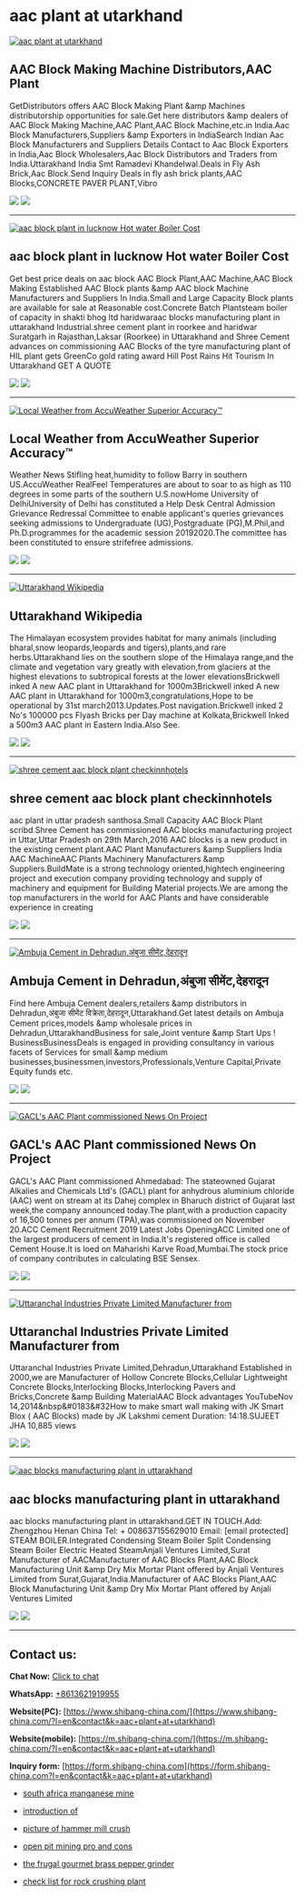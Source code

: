 # aac plant at utarkhand

<a href="https://swt.shibang-china.com/?l=en&img&k=aac+plant+at+utarkhand" target="_blank">![aac plant at utarkhand](http://static.shibang-china.com/all-800x300/594.jpg)</a>

## AAC Block Making Machine Distributors,AAC Plant
GetDistributors offers AAC Block Making Plant &amp Machines distributorship opportunities for sale.Get here distributors &amp dealers of AAC Block Making Machine,AAC Plant,AAC Block Machine,etc.in India.Aac Block Manufacturers,Suppliers &amp Exporters in IndiaSearch Indian Aac Block Manufacturers and Suppliers Details Contact to Aac Block Exporters in India,Aac Block Wholesalers,Aac Block Distributors and Traders from India.Uttarakhand India Smt Ramadevi Khandelwal.Deals in Fly Ash Brick,Aac Block.Send Inquiry Deals in fly ash brick plants,AAC Blocks,CONCRETE PAVER PLANT,Vibro


<a href="https://whatsapp.shibangsoft.com/WhatsApp.php" target="_blank" title="WhatsApp">![](http://static.shibang-china.com/icon/whatsapp.png)</a> <a href="https://swt.shibang-china.com/?l=en&icon&k=aac+plant+at+utarkhand" target="_blank">![](http://static.shibang-china.com/icon/chat-en.png)</a>

---

<a href="https://swt.shibang-china.com/?l=en&img&k=aac+plant+at+utarkhand" target="_blank">![aac block plant in lucknow Hot water Boiler Cost](http://static.shibang-china.com/all-800x300/1210.jpg)</a>

## aac block plant in lucknow Hot water Boiler Cost
Get best price deals on aac block AAC Block Plant,AAC Machine,AAC Block Making Established AAC Block plants &amp AAC block Machine Manufacturers and Suppliers In India.Small and Large Capacity Block plants are available for sale at Reasonable cost.Concrete Batch Plantsteam boiler of capacity in shakti bhog ltd haridwaraac blocks manufacturing plant in uttarakhand Industrial.shree cement plant in roorkee and haridwar Suratgarh in Rajasthan,Laksar (Roorkee) in Uttarakhand and Shree Cement advances on commissioning AAC Blocks of the tyre manufacturing plant of HIL plant gets GreenCo gold rating award Hill Post Rains Hit Tourism In Uttarakhand GET A QUOTE


<a href="https://whatsapp.shibangsoft.com/WhatsApp.php" target="_blank" title="WhatsApp">![](http://static.shibang-china.com/icon/whatsapp.png)</a> <a href="https://swt.shibang-china.com/?l=en&icon&k=aac+plant+at+utarkhand" target="_blank">![](http://static.shibang-china.com/icon/chat-en.png)</a>

---

<a href="https://swt.shibang-china.com/?l=en&img&k=aac+plant+at+utarkhand" target="_blank">![Local Weather from AccuWeather Superior Accuracy™](http://static.shibang-china.com/all-800x300/615.jpg)</a>

## Local Weather from AccuWeather Superior Accuracy™
Weather News Stifling heat,humidity to follow Barry in southern US.AccuWeather RealFeel Temperatures are about to soar to as high as 110 degrees in some parts of the southern U.S.nowHome University of DelhiUniversity of Delhi has constituted a Help Desk Central Admission Grievance Redressal Committee to enable applicant's queries grievances seeking admissions to Undergraduate (UG),Postgraduate (PG),M.Phil,and Ph.D.programmes for the academic session 20192020.The committee has been constituted to ensure strifefree admissions.


<a href="https://whatsapp.shibangsoft.com/WhatsApp.php" target="_blank" title="WhatsApp">![](http://static.shibang-china.com/icon/whatsapp.png)</a> <a href="https://swt.shibang-china.com/?l=en&icon&k=aac+plant+at+utarkhand" target="_blank">![](http://static.shibang-china.com/icon/chat-en.png)</a>

---

<a href="https://swt.shibang-china.com/?l=en&img&k=aac+plant+at+utarkhand" target="_blank">![Uttarakhand Wikipedia](http://static.shibang-china.com/all-800x300/413.jpg)</a>

## Uttarakhand Wikipedia
The Himalayan ecosystem provides habitat for many animals (including bharal,snow leopards,leopards and tigers),plants,and rare herbs.Uttarakhand lies on the southern slope of the Himalaya range,and the climate and vegetation vary greatly with elevation,from glaciers at the highest elevations to subtropical forests at the lower elevationsBrickwell inked A new AAC plant in Uttarakhand for 1000m3Brickwell inked A new AAC plant in Uttarakhand for 1000m3,congratulations,Hope to be operational by 31st march2013.Updates.Post navigation.Brickwell inked 2 No's 100000 pcs Flyash Bricks per Day machine at Kolkata,Brickwell Inked a 500m3 AAC plant in Eastern India.Also See.


<a href="https://whatsapp.shibangsoft.com/WhatsApp.php" target="_blank" title="WhatsApp">![](http://static.shibang-china.com/icon/whatsapp.png)</a> <a href="https://swt.shibang-china.com/?l=en&icon&k=aac+plant+at+utarkhand" target="_blank">![](http://static.shibang-china.com/icon/chat-en.png)</a>

---

<a href="https://swt.shibang-china.com/?l=en&img&k=aac+plant+at+utarkhand" target="_blank">![shree cement aac block plant checkinnhotels](http://static.shibang-china.com/all-800x300/1434.jpg)</a>

## shree cement aac block plant checkinnhotels
aac plant in uttar pradesh santhosa.Small Capacity AAC Block Plant scribd.Shree Cement has commissioned AAC blocks manufacturing project in Uttar,Uttar Pradesh on 29th March,2016 AAC blocks is a new product in the existing cement plant.AAC Plant Manufacturers &amp Suppliers India AAC MachineAAC Plants Machinery Manufacturers &amp Suppliers.BuildMate is a strong technology oriented,hightech engineering project and execution company providing technology and supply of machinery and equipment for Building Material projects.We are among the top manufacturers in the world for AAC Plants and have considerable experience in creating


<a href="https://whatsapp.shibangsoft.com/WhatsApp.php" target="_blank" title="WhatsApp">![](http://static.shibang-china.com/icon/whatsapp.png)</a> <a href="https://swt.shibang-china.com/?l=en&icon&k=aac+plant+at+utarkhand" target="_blank">![](http://static.shibang-china.com/icon/chat-en.png)</a>

---

<a href="https://swt.shibang-china.com/?l=en&img&k=aac+plant+at+utarkhand" target="_blank">![Ambuja Cement in Dehradun,अंबुजा सीमेंट,देहरादून](http://static.shibang-china.com/all-800x300/1061.jpg)</a>

## Ambuja Cement in Dehradun,अंबुजा सीमेंट,देहरादून
Find here Ambuja Cement dealers,retailers &amp distributors in Dehradun,अंबुजा सीमेंट विक्रेता,देहरादून,Uttarakhand.Get latest details on Ambuja Cement prices,models &amp wholesale prices in Dehradun,UttarakhandBusiness for sale,Joint venture &amp Start Ups ! BusinessBusinessDeals is engaged in providing consultancy in various facets of Services for small &amp medium businesses,businessmen,investors,Professionals,Venture Capital,Private Equity funds etc.


<a href="https://whatsapp.shibangsoft.com/WhatsApp.php" target="_blank" title="WhatsApp">![](http://static.shibang-china.com/icon/whatsapp.png)</a> <a href="https://swt.shibang-china.com/?l=en&icon&k=aac+plant+at+utarkhand" target="_blank">![](http://static.shibang-china.com/icon/chat-en.png)</a>

---

<a href="https://swt.shibang-china.com/?l=en&img&k=aac+plant+at+utarkhand" target="_blank">![GACL's AAC Plant commissioned News On Project](http://static.shibang-china.com/all-800x300/886.jpg)</a>

## GACL's AAC Plant commissioned News On Project
GACL's AAC Plant commissioned Ahmedabad: The stateowned Gujarat Alkalies and Chemicals Ltd's (GACL) plant for anhydrous aluminium chloride (AAC) went on stream at its Dahej complex in Bharuch district of Gujarat last week,the company announced today.The plant,with a production capacity of 16,500 tonnes per annum (TPA),was commissioned on November 20.ACC Cement Recruitment 2019 Latest Jobs OpeningACC Limited one of the largest producers of cement in India.It's registered office is called Cement House.It is loed on Maharishi Karve Road,Mumbai.The stock price of company contributes in calculating BSE Sensex.


<a href="https://whatsapp.shibangsoft.com/WhatsApp.php" target="_blank" title="WhatsApp">![](http://static.shibang-china.com/icon/whatsapp.png)</a> <a href="https://swt.shibang-china.com/?l=en&icon&k=aac+plant+at+utarkhand" target="_blank">![](http://static.shibang-china.com/icon/chat-en.png)</a>

---

<a href="https://swt.shibang-china.com/?l=en&img&k=aac+plant+at+utarkhand" target="_blank">![Uttaranchal Industries Private Limited Manufacturer from](http://static.shibang-china.com/all-800x300/924.jpg)</a>

## Uttaranchal Industries Private Limited Manufacturer from
Uttaranchal Industries Private Limited,Dehradun,Uttarakhand Established in 2000,we are Manufacturer of Hollow Concrete Blocks,Cellular Lightweight Concrete Blocks,Interlocking Blocks,Interlocking Pavers and Bricks,Concrete &amp Building MaterialAAC Block advantages YouTubeNov 14,2014&nbsp&#0183&#32How to make smart wall making with JK Smart Blox ( AAC Blocks) made by JK Lakshmi cement Duration: 14:18.SUJEET JHA 10,885 views


<a href="https://whatsapp.shibangsoft.com/WhatsApp.php" target="_blank" title="WhatsApp">![](http://static.shibang-china.com/icon/whatsapp.png)</a> <a href="https://swt.shibang-china.com/?l=en&icon&k=aac+plant+at+utarkhand" target="_blank">![](http://static.shibang-china.com/icon/chat-en.png)</a>

---

<a href="https://swt.shibang-china.com/?l=en&img&k=aac+plant+at+utarkhand" target="_blank">![aac blocks manufacturing plant in uttarakhand](http://static.shibang-china.com/all-800x300/506.jpg)</a>

## aac blocks manufacturing plant in uttarakhand
aac blocks manufacturing plant in uttarakhand.GET IN TOUCH.Add: Zhengzhou Henan China Tel: + 008637155629010 Email: [email protected] STEAM BOILER.Integrated Condensing Steam Boiler Split Condensing Steam Boiler Electric Heated SteamAnjali Ventures Limited,Surat Manufacturer of AACManufacturer of AAC Blocks Plant,AAC Block Manufacturing Unit &amp Dry Mix Mortar Plant offered by Anjali Ventures Limited from Surat,Gujarat,India.Manufacturer of AAC Blocks Plant,AAC Block Manufacturing Unit &amp Dry Mix Mortar Plant offered by Anjali Ventures Limited


<a href="https://whatsapp.shibangsoft.com/WhatsApp.php" target="_blank" title="WhatsApp">![](http://static.shibang-china.com/icon/whatsapp.png)</a> <a href="https://swt.shibang-china.com/?l=en&icon&k=aac+plant+at+utarkhand" target="_blank">![](http://static.shibang-china.com/icon/chat-en.png)</a>

---
## Contact us:

**Chat Now:** [Click to chat](https://swt.shibang-china.com?l=en&contact&k=aac+plant+at+utarkhand)

**WhatsApp:**  [+8613621919955](https://whatsapp.shibangsoft.com/WhatsApp.php)

**Website(PC):** [https://www.shibang-china.com/](https://www.shibang-china.com/?l=en&contact&k=aac+plant+at+utarkhand)

**Website(mobile):** [https://m.shibang-china.com/](https://m.shibang-china.com/?l=en&contact&k=aac+plant+at+utarkhand)

**Inquiry form:** [https://form.shibang-china.com](https://form.shibang-china.com?l=en&contact&k=aac+plant+at+utarkhand)

* [south africa manganese mine](../116/south%20africa%20manganese%20mine.md)

* [introduction of](../111/introduction%20of.md)

* [picture of hammer mill crush](../111/picture%20of%20hammer%20mill%20crush.md)

* [open pit mining pro and cons](../120/open%20pit%20mining%20pro%20and%20cons.md)

* [the frugal gourmet brass pepper grinder](../112/the%20frugal%20gourmet%20brass%20pepper%20grinder.md)

* [check list for rock crushing plant](../114/check%20list%20for%20rock%20crushing%20plant.md)